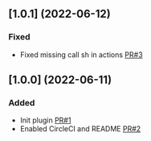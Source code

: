 ## [1.0.1] (2022-06-12)

### Fixed
- Fixed missing call sh in actions [PR#3](https://github.com/thangnc/fastlane-plugin-nexus_raw_upload/pull/3)

## [1.0.0] (2022-06-11)

### Added
- Init plugin [PR#1](https://github.com/thangnc/fastlane-plugin-nexus_raw_upload/pull/1)
- Enabled CircleCI and README [PR#2](https://github.com/thangnc/fastlane-plugin-nexus_raw_upload/pull/2)